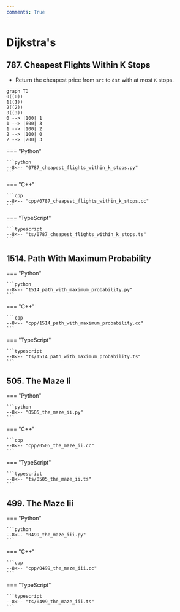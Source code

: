 ```yaml
---
comments: True
---
```


# Dijkstra's

## 787. Cheapest Flights Within K Stops

-   Return the cheapest price from `src` to `dst` with at most `K` stops.

```mermaid
graph TD
0((0))
1((1))
2((2))
3((3))
0 --> |100| 1
1 --> |600| 3
1 --> |100| 2
2 --> |100| 0
2 --> |200| 3
```

=== "Python"

    ```python
    --8<-- "0787_cheapest_flights_within_k_stops.py"
    ```

=== "C++"

    ```cpp
    --8<-- "cpp/0787_cheapest_flights_within_k_stops.cc"
    ```

=== "TypeScript"

    ```typescript
    --8<-- "ts/0787_cheapest_flights_within_k_stops.ts"
    ```

## 1514. Path With Maximum Probability

=== "Python"

    ```python
    --8<-- "1514_path_with_maximum_probability.py"
    ```

=== "C++"

    ```cpp
    --8<-- "cpp/1514_path_with_maximum_probability.cc"
    ```

=== "TypeScript"

    ```typescript
    --8<-- "ts/1514_path_with_maximum_probability.ts"
    ```

## 505. The Maze Ii

=== "Python"

    ```python
    --8<-- "0505_the_maze_ii.py"
    ```

=== "C++"

    ```cpp
    --8<-- "cpp/0505_the_maze_ii.cc"
    ```

=== "TypeScript"

    ```typescript
    --8<-- "ts/0505_the_maze_ii.ts"
    ```

## 499. The Maze Iii

=== "Python"

    ```python
    --8<-- "0499_the_maze_iii.py"
    ```

=== "C++"

    ```cpp
    --8<-- "cpp/0499_the_maze_iii.cc"
    ```

=== "TypeScript"

    ```typescript
    --8<-- "ts/0499_the_maze_iii.ts"
    ```
